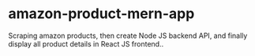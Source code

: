 # amazon-product-mern-app
Scraping amazon products, then create Node JS backend API, and finally display all product details in React JS frontend..
